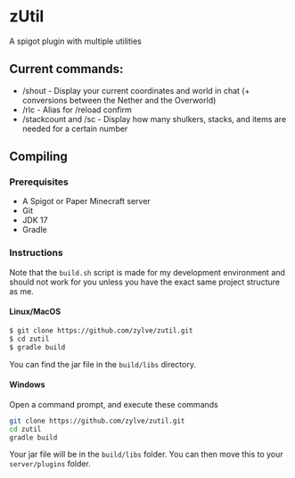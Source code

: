 # zUtil
A spigot plugin with multiple utilities

## Current commands:
 - /shout - Display your current coordinates and world in chat (+ conversions between the Nether and the Overworld)
 - /rlc - Alias for /reload confirm
 - /stackcount and /sc - Display how many shulkers, stacks, and items are needed for a certain number

## Compiling
### Prerequisites
 - A Spigot or Paper Minecraft server
 - Git
 - JDK 17
 - Gradle
### Instructions
Note that the `build.sh` script is made for my development environment and should not work for you unless you have the exact same project structure as me.
#### Linux/MacOS
```bash
$ git clone https://github.com/zylve/zutil.git
$ cd zutil
$ gradle build
```
You can find the jar file in the `build/libs` directory.
#### Windows
Open a command prompt, and execute these commands
```bash
git clone https://github.com/zylve/zutil.git
cd zutil
gradle build
```
Your jar file will be in the `build/libs` folder. You can then move this to your `server/plugins` folder.
